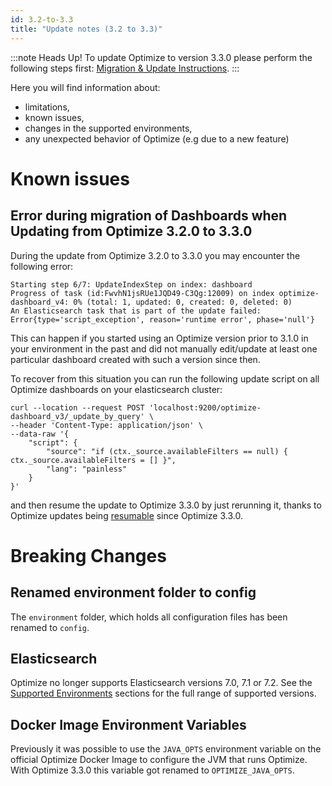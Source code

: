 ```yaml
---
id: 3.2-to-3.3
title: "Update notes (3.2 to 3.3)"
---
```


:::note Heads Up!
To update Optimize to version 3.3.0 please perform the following steps first: [Migration & Update Instructions](./instructions.md).
:::

Here you will find information about:

* limitations, 
* known issues, 
* changes in the supported environments, 
* any unexpected behavior of Optimize (e.g due to a new feature)

# Known issues

## Error during migration of Dashboards when Updating from Optimize 3.2.0 to 3.3.0

During the update from Optimize 3.2.0 to 3.3.0 you may encounter the following error:

```
Starting step 6/7: UpdateIndexStep on index: dashboard
Progress of task (id:FwvhN1jsRUe1JQD49-C3Qg:12009) on index optimize-dashboard_v4: 0% (total: 1, updated: 0, created: 0, deleted: 0)
An Elasticsearch task that is part of the update failed: Error{type='script_exception', reason='runtime error', phase='null'}

```

This can happen if you started using an Optimize version prior to 3.1.0 in your environment in the past and did not manually edit/update at least one particular dashboard created with such a version since then.

To recover from this situation you can run the following update script on all Optimize dashboards on your elasticsearch cluster:
```
curl --location --request POST 'localhost:9200/optimize-dashboard_v3/_update_by_query' \
--header 'Content-Type: application/json' \
--data-raw '{
    "script": {
        "source": "if (ctx._source.availableFilters == null) { ctx._source.availableFilters = [] }",
        "lang": "painless"
    }
}'
```
and then resume the update to Optimize 3.3.0 by just rerunning it, thanks to Optimize updates being [resumable](https://camunda.com/blog/2021/01/camunda-optimize-3-3-0-released/#Resumable-Updates) since Optimize 3.3.0.

# Breaking Changes
## Renamed environment folder to config 

The `environment` folder, which holds all configuration files has been renamed to `config`.

## Elasticsearch

Optimize no longer supports Elasticsearch versions 7.0, 7.1 or 7.2.
See the [Supported Environments](./../../../reference/supported-environments.md/#elasticsearch) sections for the full range of supported versions.

## Docker Image Environment Variables

Previously it was possible to use the `JAVA_OPTS` environment variable on the official Optimize Docker Image to configure the JVM that runs Optimize. With Optimize 3.3.0 this variable got renamed to `OPTIMIZE_JAVA_OPTS`.
